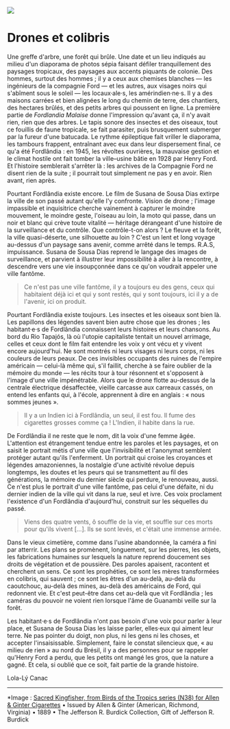![](fordlandia.jpg)

# Drones et colibris

Une greffe d'arbre, une forêt qui brûle. Une date et un lieu indiqués au milieu d'un diaporama de photos sépia faisant défiler tranquillement des paysages tropicaux, des paysages aux accents piquants de colonie. Des hommes, surtout des hommes&nbsp;&semi; il y a ceux aux chemises blanches &mdash;&nbsp;les ingénieurs de la compagnie Ford&nbsp;&mdash; et les autres, aux visages noirs qui s'abîment sous le soleil &mdash;&nbsp;les locaux&middot;ale&middot;s, les amérindien&middot;ne&middot;s. Il y a des maisons carrées et bien alignées le long du chemin de terre, des chantiers, des hectares brûlés, et des petits arbres qui poussent en ligne. La première partie de *Fordlandia Malaise* donne l'impression qu'avant ça, il n'y avait rien, rien que des arbres. Le tapis sonore des insectes et des oiseaux, tout ce fouillis de faune tropicale, se fait parasiter, puis brusquement submerger par la fureur d'une batucada. Le rythme épileptique fait vriller le diaporama, les tambours frappent, entraînant avec eux dans leur dispersement final, ce qu'a été Fordlândia&nbsp;&colon; en 1945, les révoltes ouvrières, la mauvaise gestion et le climat hostile ont fait tomber la ville&ndash;usine bâtie en 1928 par Henry Ford. Et l'histoire semblerait s'arrêter là&nbsp;&colon; les archives de la Compagnie Ford ne disent rien de la suite&nbsp;&semi; il pourrait tout simplement ne pas y en avoir. Rien avant, rien après.

Pourtant Fordlândia existe encore. Le film de Susana de Sousa Dias extirpe la ville de son passé autant qu'elle l'y confronte. Vision de drone&nbsp;&semi; l'image impassible et inquisitrice cherche vainement à capturer le moindre mouvement, le moindre geste, l'oiseau au loin, la moto qui passe, dans un noir et blanc qui crève toute vitalité &mdash; héritage dérangeant d'une histoire de la surveillance et du contrôle. Que contrôle-t-on alors&nbsp;&quest; Le fleuve et la forêt, la ville quasi-déserte, une silhouette au loin&nbsp;&quest; C'est un lent et long voyage au-dessus d'un paysage sans avenir, comme arrêté dans le temps. R.A.S, impuissance. Susana de Sousa Dias reprend le langage des images de surveillance, et parvient à illustrer leur impossibilité à aller à la rencontre, à descendre vers une vie insoupçonnée dans ce qu'on voudrait appeler une ville fantôme.

> Ce n'est pas une ville fantôme, il y a toujours eu des gens, ceux qui habitaient déjà ici et qui y sont restés, qui y sont toujours, ici il y a de l'avenir, ici on produit.

Pourtant Fordlândia existe toujours. Les insectes et les oiseaux sont bien là. Les papillons des légendes savent bien autre chose que les drones&nbsp;&semi; les habitant&middot;e&middot;s de Fordlândia connaissent leurs histoires et leurs chansons. Au bord du Rio Tapajós, là où l'utopie capitaliste tentait un nouvel arrimage, celles et ceux dont le film fait entendre les voix y ont vécu et y vivent encore aujourd'hui. Ne sont montrés ni leurs visages ni leurs corps, ni les couleurs de leurs peaux. De ces invisibles occupants des ruines de l'empire américain &mdash;&nbsp;celui-là même qui, s'il faillit, cherche à se faire oublier de la mémoire du monde&nbsp;&mdash; les récits tour à tour résonnent et s'opposent à l'image d'une ville impénétrable. Alors que le drone flotte au-dessus de la centrale électrique désaffectée, vieille carcasse aux carreaux cassés, on entend les enfants qui, à l'école, apprennent à dire en anglais&nbsp;&colon; &laquo;&nbsp;nous sommes jeunes&nbsp;&raquo;.

> Il y a un Indien ici à Fordlândia, un seul, il est fou. Il fume des cigarettes grosses comme ça&nbsp;&excl; L'Indien, il habite dans la rue.

De Fordlândia il ne reste que le nom, dit la voix d'une femme âgée. L'attention est étrangement tendue entre les paroles et les paysages, et on saisit le portrait métis d'une ville que l'invisibilité et l'anonymat semblent protéger autant qu'ils l'enferment. Un portrait qui croise les croyances et légendes amazoniennes, la nostalgie d'une activité révolue depuis longtemps, les doutes et les peurs qui se transmettent au fil des générations, la mémoire du dernier siècle qui perdure, le renouveau, aussi. Ce n'est plus le portrait d'une ville fantôme, pas celui d'une défaite, ni du dernier indien de la ville qui vit dans la rue, seul et ivre. Ces voix proclament l'existence d'un Fordlândia d'aujourd'hui, construit sur les séquelles du passé.

> Viens des quatre vents, ô souffle de la vie, et souffle sur ces morts pour qu'ils vivent […]. Ils se sont levés, et c'était une immense armée.

Dans le vieux cimetière, comme dans l'usine abandonnée, la caméra a fini par atterrir. Les plans se promènent, longuement, sur les pierres, les objets, les fabrications humaines sur lesquels la nature reprend doucement ses droits de végétation et de poussière. Des paroles apaisent, racontent et cherchent un sens. Ce sont les prophéties, ce sont les mères transformées en colibris, qui sauvent&nbsp;&semi; ce sont les êtres d'un au-delà, au-delà du caoutchouc, au-delà des mines, au-delà des américains de Ford, qui redonnent vie. Et c'est peut-être dans cet au-delà que vit Fordlândia&nbsp;&semi; les caméras du pouvoir ne voient rien lorsque l'âme de Guanambi veille sur la forêt.

Les habitant&middot;e&middot;s de Fordlândia n'ont pas besoin d'une voix pour parler à leur place, et Susana de Sousa Dias les laisse parler, elles&middot;eux qui aiment leur terre. Ne pas pointer du doigt, non plus, ni les gens ni les choses, et accepter l'insaisissable. Simplement, faire le constat silencieux que, &laquo;&nbsp;au milieu de rien&nbsp;&raquo; au nord du Brésil, il y a des personnes pour se rappeler qu'Henry Ford a perdu, que les petits ont mangé les gros, que la nature a gagné. Et cela, si oublié que ce soit, fait partie de la grande histoire.

Lola-Lý Canac

----

*Image : [Sacred Kingfisher, from Birds of the Tropics series (N38) for Allen & Ginter Cigarettes](https://www.metmuseum.org/art/collection/search/421290) • Issued by Allen & Ginter (American, Richmond, Virginia) • 1889 • The Jefferson R. Burdick Collection, Gift of Jefferson R. Burdick
